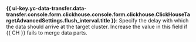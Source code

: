 **{{ ui-key.yc-data-transfer.data-transfer.console.form.clickhouse.console.form.clickhouse.ClickHouseTargetAdvancedSettings.flush_interval.title }}**: Specify the delay with which the data should arrive at the target cluster. Increase the value in this field if {{ CH }} fails to merge data parts.
